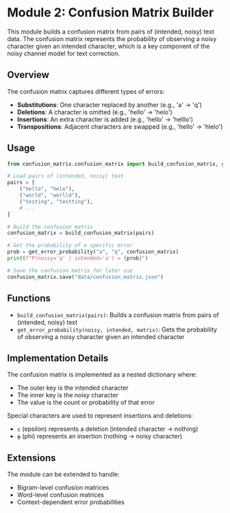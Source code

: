 # Module 2: Confusion Matrix Builder

This module builds a confusion matrix from pairs of (intended, noisy) text data. The confusion matrix represents the probability of observing a noisy character given an intended character, which is a key component of the noisy channel model for text correction.

## Overview

The confusion matrix captures different types of errors:
- **Substitutions**: One character replaced by another (e.g., 'a' → 'q')
- **Deletions**: A character is omitted (e.g., 'hello' → 'helo')
- **Insertions**: An extra character is added (e.g., 'hello' → 'helllo')
- **Transpositions**: Adjacent characters are swapped (e.g., 'hello' → 'hlelo')

## Usage

```python
from confusion_matrix.confusion_matrix import build_confusion_matrix, get_error_probability

# Load pairs of (intended, noisy) text
pairs = [
    ("hello", "helo"),
    ("world", "worlld"),
    ("testing", "testting"),
    # ...
]

# Build the confusion matrix
confusion_matrix = build_confusion_matrix(pairs)

# Get the probability of a specific error
prob = get_error_probability("a", "q", confusion_matrix)
print(f"P(noisy='q' | intended='a') = {prob}")

# Save the confusion matrix for later use
confusion_matrix.save("data/confusion_matrix.json")
```

## Functions

- `build_confusion_matrix(pairs)`: Builds a confusion matrix from pairs of (intended, noisy) text
- `get_error_probability(noisy, intended, matrix)`: Gets the probability of observing a noisy character given an intended character

## Implementation Details

The confusion matrix is implemented as a nested dictionary where:
- The outer key is the intended character
- The inner key is the noisy character
- The value is the count or probability of that error

Special characters are used to represent insertions and deletions:
- `ε` (epsilon) represents a deletion (intended character → nothing)
- `φ` (phi) represents an insertion (nothing → noisy character)

## Extensions

The module can be extended to handle:
- Bigram-level confusion matrices
- Word-level confusion matrices
- Context-dependent error probabilities
